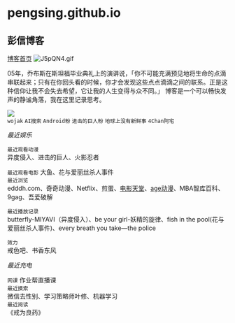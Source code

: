 # pengsing.github.io  
  ## 彭信博客
[博客首页](http://pengxin.baklib.com)
![J5pQN4.gif](https://s1.ax1x.com/2020/04/28/J5pQN4.gif)  

  05年，乔布斯在斯坦福毕业典礼上的演讲说，「你不可能充满预见地将生命的点滴串联起来；只有在你回头看的时候，你才会发现这些点点滴滴之间的联系。正是这种信仰让我不会失去希望，它让我的人生变得与众不同。」
博客是一个可以畅快发声的静谧角落，我在这里记录思考。

![
](https://s1.ax1x.com/2020/04/24/J0IlJe.png)  
 ```wojak```  ```AI搜索``` ```Android粉``` ```进击的巨人粉``` ```地球上没有新鲜事``` ```4Chan阿宅```
      
*最近娱乐*  
  


  
```最近观看动漫```  
异度侵入、进击的巨人、火影忍者  

```最近观看电影```
大鱼、花与爱丽丝杀人事件  
```最近浏览```  
edddh.com、奇奇动漫、Netflix、煎蛋、[电影天堂](http://2w.cm)、[age动漫](https://www.agefans.tv/)、MBA智库百科、9gag、吾爱破解    

```最近播放记录```  
butterfly-MIYAVI（异度侵入）、be your girl-妖精的旋律、fish in the pool(花与爱丽丝杀人事件)、every breath you take—the police  

```效力```  
 戒色吧、书香东风     
   
*最近充电*  

```网课```
作业帮直播课  
```最近摸索```  
微信去性别、学习策略师叶修、机器学习  
```最近阅读```  
《戒为良药》 

